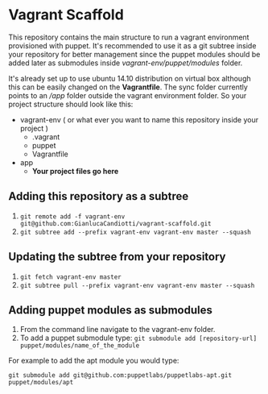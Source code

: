 # Vagrant Scaffold

This repository contains the main structure to run a vagrant environment provisioned with puppet. It's recommended to use it as a git subtree inside your repository for better management since the puppet modules should be added later as submodules inside *vagrant-env/puppet/modules* folder.

It's already set up to use ubuntu 14.10 distribution on virtual box although this can be easily changed on the **Vagrantfile**. The sync folder currently points to an */app* folder outside the vagrant environment folder. So your project structure should look like this:

- vagrant-env ( or what ever you want to name this repository inside your project )
	- .vagrant
	- puppet
	- Vagrantfile
- app
	- **Your project files go here**

## Adding this repository as a subtree

1. `git remote add -f vagrant-env git@github.com:GianlucaCandiotti/vagrant-scaffold.git`
2. `git subtree add --prefix vagrant-env vagrant-env master --squash`

## Updating the subtree from your repository

1. `git fetch vagrant-env master`
2. `git subtree pull --prefix vagrant-env vagrant-env master --squash`

## Adding puppet modules as submodules

1. From the command line navigate to the vagrant-env folder.
2. To add a puppet submodule type:
`git submodule add [repository-url] puppet/modules/name_of_the_module`

For example to add the apt module you would type:

	git submodule add git@github.com:puppetlabs/puppetlabs-apt.git puppet/modules/apt